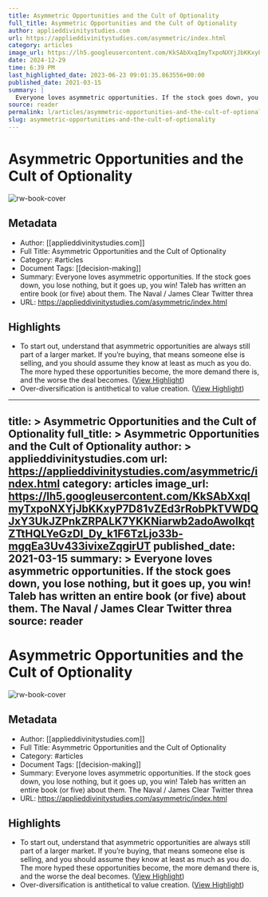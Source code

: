 ```yaml
---
title: Asymmetric Opportunities and the Cult of Optionality
full_title: Asymmetric Opportunities and the Cult of Optionality
author: applieddivinitystudies.com
url: https://applieddivinitystudies.com/asymmetric/index.html
category: articles
image_url: https://lh5.googleusercontent.com/KkSAbXxqImyTxpoNXYjJbKKxyP7D81vZEd3rRobPkTVWDQJxY3UkJZPnkZRPALK7YKKNiarwb2adoAwolkqtZTtHQLYeGzDl_Dy_k1F6TzLjo33b-mgqEa3Uv433ivixeZqgirUT
date: 2024-12-29
time: 6:39 PM
last_highlighted_date: 2023-06-23 09:01:35.863556+00:00
published_date: 2021-03-15
summary: |
  Everyone loves asymmetric opportunities. If the stock goes down, you lose nothing, but it goes up, you win! Taleb has written an entire book (or five) about them. The Naval / James Clear Twitter threa
source: reader
permalink: l/articles/asymmetric-opportunities-and-the-cult-of-optionality
slug: asymmetric-opportunities-and-the-cult-of-optionality
---
```

# Asymmetric Opportunities and the Cult of Optionality

![rw-book-cover](https://lh5.googleusercontent.com/KkSAbXxqImyTxpoNXYjJbKKxyP7D81vZEd3rRobPkTVWDQJxY3UkJZPnkZRPALK7YKKNiarwb2adoAwolkqtZTtHQLYeGzDl_Dy_k1F6TzLjo33b-mgqEa3Uv433ivixeZqgirUT)

## Metadata
- Author: [[applieddivinitystudies.com]]
- Full Title: Asymmetric Opportunities and the Cult of Optionality
- Category: #articles
- Document Tags: [[decision-making]] 
- Summary: Everyone loves asymmetric opportunities. If the stock goes down, you lose nothing, but it goes up, you win! Taleb has written an entire book (or five) about them. The Naval / James Clear Twitter threa
- URL: https://applieddivinitystudies.com/asymmetric/index.html

## Highlights
- To start out, understand that asymmetric opportunities are always still part of a larger market. If you’re buying, that means someone else is selling, and you should assume they know at least as much as you do. The more hyped these opportunities become, the more demand there is, and the worse the deal becomes. ([View Highlight](https://read.readwise.io/read/01h3kqn828grj59mp2n522kj9f))
- Over-diversification is antithetical to value creation. ([View Highlight](https://read.readwise.io/read/01h3kqsjsk1dgjws3rxp8v149f))


---
title: >
  Asymmetric Opportunities and the Cult of Optionality
full_title: >
  Asymmetric Opportunities and the Cult of Optionality
author: >
  applieddivinitystudies.com
url: https://applieddivinitystudies.com/asymmetric/index.html
category: articles
image_url: https://lh5.googleusercontent.com/KkSAbXxqImyTxpoNXYjJbKKxyP7D81vZEd3rRobPkTVWDQJxY3UkJZPnkZRPALK7YKKNiarwb2adoAwolkqtZTtHQLYeGzDl_Dy_k1F6TzLjo33b-mgqEa3Uv433ivixeZqgirUT
published_date: 2021-03-15
summary: >
  Everyone loves asymmetric opportunities. If the stock goes down, you lose nothing, but it goes up, you win! Taleb has written an entire book (or five) about them. The Naval / James Clear Twitter threa
source: reader
---
# Asymmetric Opportunities and the Cult of Optionality

![rw-book-cover](https://lh5.googleusercontent.com/KkSAbXxqImyTxpoNXYjJbKKxyP7D81vZEd3rRobPkTVWDQJxY3UkJZPnkZRPALK7YKKNiarwb2adoAwolkqtZTtHQLYeGzDl_Dy_k1F6TzLjo33b-mgqEa3Uv433ivixeZqgirUT)

## Metadata
- Author: [[applieddivinitystudies.com]]
- Full Title: Asymmetric Opportunities and the Cult of Optionality
- Category: #articles
- Document Tags: [[decision-making]] 
- Summary: Everyone loves asymmetric opportunities. If the stock goes down, you lose nothing, but it goes up, you win! Taleb has written an entire book (or five) about them. The Naval / James Clear Twitter threa
- URL: https://applieddivinitystudies.com/asymmetric/index.html

## Highlights
- To start out, understand that asymmetric opportunities are always still part of a larger market. If you’re buying, that means someone else is selling, and you should assume they know at least as much as you do. The more hyped these opportunities become, the more demand there is, and the worse the deal becomes. ([View Highlight](https://read.readwise.io/read/01h3kqn828grj59mp2n522kj9f))
- Over-diversification is antithetical to value creation. ([View Highlight](https://read.readwise.io/read/01h3kqsjsk1dgjws3rxp8v149f))


